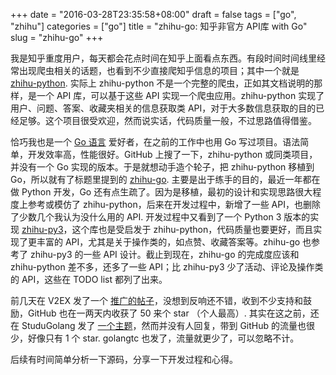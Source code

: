 +++
date = "2016-03-28T23:35:58+08:00"
draft = false
tags = ["go", "zhihu"]
categories = ["go"]
title = "zhihu-go: 知乎非官方 API库 with Go"
slug = "zhihu-go"
+++

我是知乎重度用户，每天都会花点时间在知乎上面看点东西。有段时间时间线里经常出现爬虫相关的话题，也看到不少直接爬知乎信息的项目；其中一个就是 [zhihu-python](https://github.com/egrcc/zhihu-python). 实际上 zhihu-python 不是一个完整的爬虫，正如其文档说明的那样，是一个 API 库，可以基于这些 API 实现一个爬虫应用。zhihu-python 实现了用户、问题、答案、收藏夹相关的信息获取类 API，对于大多数信息获取的目的已经足够。这个项目很受欢迎，然而说实话，代码质量一般，不过思路值得借鉴。

<!--more-->

恰巧我也是一个 [Go 语言](http://golang.org/) 爱好者，在之前的工作中也用 Go 写过项目。语法简单，开发效率高，性能很好。GitHub 上搜了一下，zhihu-python 或同类项目，并没有一个 Go 实现的版本。于是就想动手造个轮子，把 zhihu-python 移植到 Go，所以就有了标题里提到的 [zhihu-go](https://github.com/DeanThompson/zhihu-go). 主要是出于练手的目的，最近一年都在做 Python 开发，Go 还有点生疏了。因为是移植，最初的设计和实现思路很大程度上参考或模仿了 zhihu-python，后来在开发过程中，新增了一些 API，也删除了少数几个我认为没什么用的 API. 开发过程中又看到了一个 Python 3 版本的实现 [zhihu-py3](https://github.com/7sDream/zhihu-py3)，这个库也是受启发于 zhihu-python，代码质量也要更好，而且实现了更丰富的 API，尤其是关于操作类的，如点赞、收藏答案等。zhihu-go 也参考了 zhihu-py3 的一些 API 设计。截止到现在，zhihu-go 的完成度应该和 zhihu-python 差不多，还多了一些 API；比 zhihu-py3 少了活动、评论及操作类的 API，这些在 TODO list 都列了出来。

前几天在 V2EX 发了一个 [推广的帖子](http://v2ex.com/t/266372)，没想到反响还不错，收到不少支持和鼓励，GitHub 也在一两天内收获了 50 来个 star （个人最高）. 其实在这之前，还在 StuduGolang 发了 [一个主题](http://studygolang.com/topics/1528)，然而并没有人回复，带到 GitHub 的流量也很少，好像只有 1 个 star. golangtc 也发了，流量就更少了，可以忽略不计。

后续有时间简单分析一下源码，分享一下开发过程和心得。
